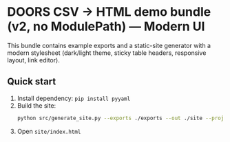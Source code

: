 # DOORS CSV → HTML demo bundle (v2, no ModulePath) — Modern UI

This bundle contains example exports and a static-site generator with a modern stylesheet
(dark/light theme, sticky table headers, responsive layout, link editor).

## Quick start
1. Install dependency: `pip install pyyaml`
2. Build the site:
   ```bash
   python src/generate_site.py --exports ./exports --out ./site --project-name "Demo Project"
   ```
3. Open `site/index.html`

